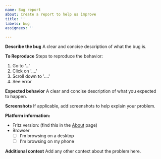 ```yaml
---
name: Bug report
about: Create a report to help us improve
title: ''
labels: bug
assignees: ''

---
```


**Describe the bug**
A clear and concise description of what the bug is.

**To Reproduce**
Steps to reproduce the behavior:
1. Go to '...'
2. Click on '....'
3. Scroll down to '....'
4. See error

**Expected behavior**
A clear and concise description of what you expected to happen.

**Screenshots**
If applicable, add screenshots to help explain your problem.

**Platform information:**
 - Fritz version:  (find this in the [About](https://fritz.science/about) page)
 - Browser
   - [ ] I'm browsing on a desktop
   - [ ] I'm browsing on my phone

**Additional context**
Add any other context about the problem here.
